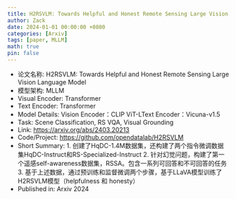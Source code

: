 ```yaml
---
title: H2RSVLM: Towards Helpful and Honest Remote Sensing Large Vision Language Model
author: Zack
date: 2024-01-01 00:00:00 +0800
categories: [Arxiv]
tags: [paper, MLLM]
math: true
pin: false
---
```

- 论文名称: H2RSVLM: Towards Helpful and Honest Remote Sensing Large Vision Language Model
- 模型架构: MLLM
- Visual Encoder: Transformer
- Text Encoder: Transformer
- Model Details: Vision Encoder：CLIP ViT-LText Encoder：Vicuna-v1.5
- Task: Scene Classification, RS VQA, Visual Grounding
- Link: https://arxiv.org/abs/2403.20213
- Code/Project: https://github.com/opendatalab/H2RSVLM
- Short Summary: 1. 创建了HqDC-1.4M数据集，还构建了两个指令微调数据集HqDC-Instruct和RS-Specialized-Instruct    2. 针对幻觉问题，构建了第一个遥感self-awareness数据集，RSSA。包含一系列可回答和不可回答的任务    3. 基于上述数据，通过预训练和监督微调两个步骤，基于LLaVA模型训练了H2RSVLM模型（helpfulness 和 honesty）
- Published in: Arxiv 2024
